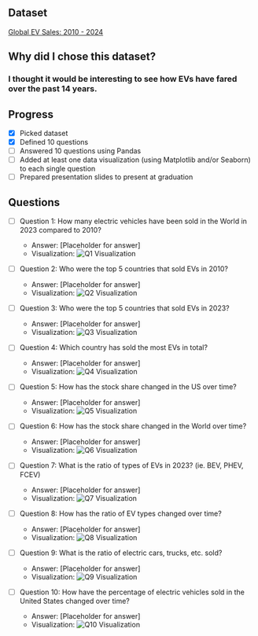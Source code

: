 ## Dataset
[Global EV Sales: 2010 - 2024](https://www.kaggle.com/datasets/patricklford/global-ev-sales-2010-2024/data)

## Why did I chose this dataset?

### I thought it would be interesting to see how EVs have fared over the past 14 years.

## Progress
- [x] Picked dataset
- [x] Defined 10 questions
- [ ] Answered 10 questions using Pandas
- [ ] Added at least one data visualization (using Matplotlib and/or Seaborn) to each single question
- [ ] Prepared presentation slides to present at graduation

## Questions
- [ ] Question 1: How many electric vehicles have been sold in the World in 2023 compared to 2010?
  - Answer: [Placeholder for answer]
  - Visualization: ![Q1 Visualization](https://example.com/path-to-image-1.png)

- [ ] Question 2: Who were the top 5 countries that sold EVs in 2010?
  - Answer: [Placeholder for answer]
  - Visualization: ![Q2 Visualization](https://example.com/path-to-image-2.png)

- [ ] Question 3: Who were the top 5 countries that sold EVs in 2023?
  - Answer: [Placeholder for answer]
  - Visualization: ![Q3 Visualization](https://example.com/path-to-image-3.png)

- [ ] Question 4: Which country has sold the most EVs in total?
  - Answer: [Placeholder for answer]
  - Visualization: ![Q4 Visualization](https://example.com/path-to-image-4.png)

- [ ] Question 5: How has the stock share changed in the US over time?
  - Answer: [Placeholder for answer]
  - Visualization: ![Q5 Visualization](https://example.com/path-to-image-5.png)

- [ ] Question 6: How has the stock share changed in the World over time?
  - Answer: [Placeholder for answer]
  - Visualization: ![Q6 Visualization](https://example.com/path-to-image-6.png)

- [ ] Question 7: What is the ratio of types of EVs in 2023? (ie. BEV, PHEV, FCEV)
  - Answer: [Placeholder for answer]
  - Visualization: ![Q7 Visualization](https://example.com/path-to-image-7.png)

- [ ] Question 8: How has the ratio of EV types changed over time?
  - Answer: [Placeholder for answer]
  - Visualization: ![Q8 Visualization](https://example.com/path-to-image-8.png)

- [ ] Question 9: What is the ratio of electric cars, trucks, etc. sold?
  - Answer: [Placeholder for answer]
  - Visualization: ![Q9 Visualization](https://example.com/path-to-image-9.png)

- [ ] Question 10: How have the percentage of electric vehicles sold in the United States changed over time?
  - Answer: [Placeholder for answer]
  - Visualization: ![Q10 Visualization](https://example.com/path-to-image-10.png)
